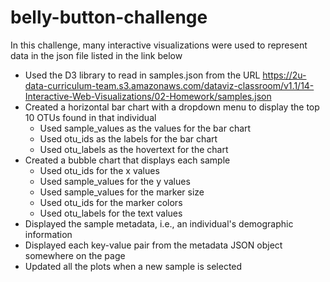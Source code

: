# belly-button-challenge
In this challenge, many interactive visualizations were used to represent data in the json file listed in the link below
- Used the D3 library to read in samples.json from the URL https://2u-data-curriculum-team.s3.amazonaws.com/dataviz-classroom/v1.1/14-Interactive-Web-Visualizations/02-Homework/samples.json
- Created a horizontal bar chart with a dropdown menu to display the top 10 OTUs found in that individual
    - Used sample_values as the values for the bar chart
    - Used otu_ids as the labels for the bar chart
    - Used otu_labels as the hovertext for the chart
- Created a bubble chart that displays each sample
    - Used otu_ids for the x values
    - Used sample_values for the y values
    - Used sample_values for the marker size
    - Used otu_ids for the marker colors
    - Used otu_labels for the text values
- Displayed the sample metadata, i.e., an individual's demographic information
- Displayed each key-value pair from the metadata JSON object somewhere on the page
- Updated all the plots when a new sample is selected
